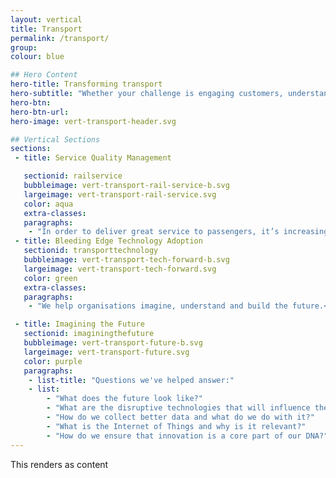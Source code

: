 ```yaml
---
layout: vertical
title: Transport
permalink: /transport/
group:
colour: blue

## Hero Content
hero-title: Transforming transport
hero-subtitle: "Whether your challenge is engaging customers, understanding data or maintaining a reputation of world class efficiency - pebble {code} can provide the sustainable culture of innovation that the transport industry needs. We've helped improve:"
hero-btn:
hero-btn-url:
hero-image: vert-transport-header.svg

## Vertical Sections
sections:
 - title: Service Quality Management

   sectionid: railservice
   bubbleimage: vert-transport-rail-service-b.svg
   largeimage: vert-transport-rail-service.svg
   color: aqua
   extra-classes:
   paragraphs:
    - "In order to deliver great service to passengers, it’s increasingly important for operators to take advantage of advancements in tech that help to more intelligently monitor and report on service quality. <br/><br/>Using cutting edge technology, we built a flexible auditing and reporting platform, accessible anywhere and on any device, to give National Express the ability to continuously track trains and station delivery. Maximising their capacity for efficiency to demonstrate their commitment to delivering great service for customers."
 - title: Bleeding Edge Technology Adoption
   sectionid: transporttechnology
   bubbleimage: vert-transport-tech-forward-b.svg
   largeimage: vert-transport-tech-forward.svg
   color: green
   extra-classes:
   paragraphs:
    - "We help organisations imagine, understand and build the future.<br/><br/>We worked with rail operators to prototype a signal using iBeacon Technology that communicates to cellphones of train riders when there's a delay--instantly providing them with a smarter and convenient repay solution."

 - title: Imagining the Future
   sectionid: imaginingthefuture
   bubbleimage: vert-transport-future-b.svg
   largeimage: vert-transport-future.svg
   color: purple
   paragraphs:
    - list-title: "Questions we've helped answer:"
    - list:
        - "What does the future look like?"
        - "What are the disruptive technologies that will influence the future of travel?"
        - "How do we collect better data and what do we do with it?"
        - "What is the Internet of Things and why is it relevant?"
        - "How do we ensure that innovation is a core part of our DNA?"
---
```


This renders as content


